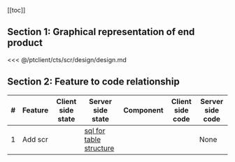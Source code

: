 [[toc]]

## Section 1: Graphical representation of end product

<<< @/ptclient/cts/scr/design/design.md

## Section 2: Feature to code relationship

| #   | Feature | Client side state | Server side state                                                                                                                                | Component | Client side code | Server side code |
| --- | ------- | ----------------- | ------------------------------------------------------------------------------------------------------------------------------------------------ | --------- | ---------------- | ---------------- |
| 1   | Add scr |                   | [sql for table structure](https://github.com/savantcare/ptfile/blob/master/ptclient/cts/scr/db/structure/sc_scr/structure-gen-on-2020-07-01.sql) |           |                  | None             |
